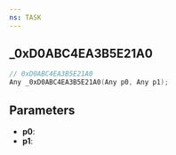 ```yaml
---
ns: TASK
---
```

## _0xD0ABC4EA3B5E21A0

```c
// 0xD0ABC4EA3B5E21A0
Any _0xD0ABC4EA3B5E21A0(Any p0, Any p1);
```

## Parameters
* **p0**:
* **p1**:
